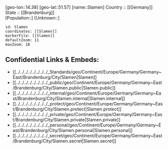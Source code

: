 ﻿---
location: [51.57,14.38] 
mapzoom: [7,12] 
mapmarker: city 
type: City
tags:
- geo/City


SpocWebEntityId: 34317
isDeleted: false
confidential: public

---
[geo-lon::14.38] 
[geo-lat::51.57] 
[name::Slamen] 
Country :: [[Germany]]  
State :: [[Brandenburg]]  
[Population::] 
[Unknown::] 


```leaflet
id: Slamen
coordinates: [[Slamen]] 
markerFile: [[Slamen]] 
defaultZoom: 11 
maxZoom: 18
```


## Confidential Links & Embeds: 
- [[../../../../../../../../_Standards/geo/Continent/Europe/Germany/Germany~East/Brandenburg/City/Slamen|Slamen]] 
- [[../../../../../../../../_public/geo/Continent/Europe/Germany/Germany~East/Brandenburg/City/Slamen.public|Slamen.public]] 
- [[../../../../../../../../_internal/geo/Continent/Europe/Germany/Germany~East/Brandenburg/City/Slamen.internal|Slamen.internal]] 
- [[../../../../../../../../_protect/geo/Continent/Europe/Germany/Germany~East/Brandenburg/City/Slamen.protect|Slamen.protect]] 
- [[../../../../../../../../_private/geo/Continent/Europe/Germany/Germany~East/Brandenburg/City/Slamen.private|Slamen.private]] 
- [[../../../../../../../../_personal/geo/Continent/Europe/Germany/Germany~East/Brandenburg/City/Slamen.personal|Slamen.personal]] 
- [[../../../../../../../../_secret/geo/Continent/Europe/Germany/Germany~East/Brandenburg/City/Slamen.secret|Slamen.secret]] 
